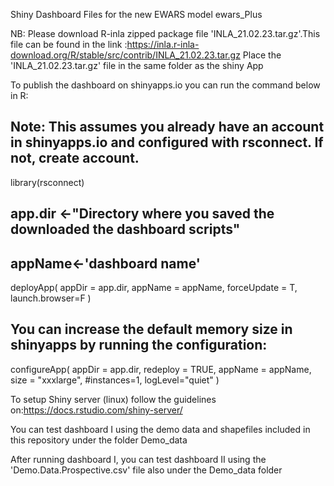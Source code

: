 Shiny Dashboard Files for the new EWARS model ewars_Plus

NB: Please download R-inla zipped package file 'INLA_21.02.23.tar.gz'.This file can be found in the link :https://inla.r-inla-download.org/R/stable/src/contrib/INLA_21.02.23.tar.gz Place the 'INLA_21.02.23.tar.gz' file in the same folder as the shiny App

To publish the dashboard on shinyapps.io you can run the command below in R:
## Note: This assumes you already have an account in shinyapps.io and configured with rsconnect. If not, create account.
library(rsconnect)

## app.dir <-"Directory where you saved the downloaded the dashboard scripts"
## appName<-'dashboard name'

  deployApp(
    appDir = app.dir,
    appName = appName,
    forceUpdate = T,
    launch.browser=F
  )
 
## You can increase the default memory size in shinyapps by running the configuration:

configureApp(
    appDir = app.dir,
    redeploy = TRUE,
    appName = appName,
    size = "xxxlarge",
    #instances=1,
    logLevel="quiet"
  )

To setup Shiny server  (linux) follow the guidelines on:https://docs.rstudio.com/shiny-server/


You can test dashboard I using the demo data and shapefiles included in this repository under the folder Demo_data

After running dashboard I, you can test dashboard II using the 'Demo.Data.Prospective.csv' file also under the Demo_data folder
